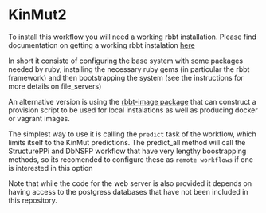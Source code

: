 KinMut2
======


To install this workflow you will need a working rbbt installation. Please find
documentation on getting a working rbbt 
instalation [here](http://mikisvaz.github.io/rbbt/tutorial/install/)

In short it consiste of configuring the base system with some packages needed
by ruby, installing the necessary ruby gems (in particular the rbbt framework)
and then bootstrapping the system (see the instructions for more details on
file_servers)

An alternative version is using the [rbbt-image
package](https://github.com/mikisvaz/rbbt-image) that can construct a provision
script to be used for local instalations as well as producing docker or vagrant
images. 

The simplest way to use it is calling the `predict` task of the workflow, which
limits itself to the KinMut predictions. The predict_all method will call the
StructurePPi and DbNSFP workflow that have very lengthy boostrapping methods,
so its recomended to configure these as `remote workflows` if one is interested
in this option

Note that while the code for the web server is also provided it depends on
having access to the postgress databases that have not been included in this
repository. 

